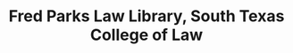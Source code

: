 ---
layout: repo
title: "Fred Parks Law Library, South Texas College of Law"
id: 16914
permalink: repos/16914/
---